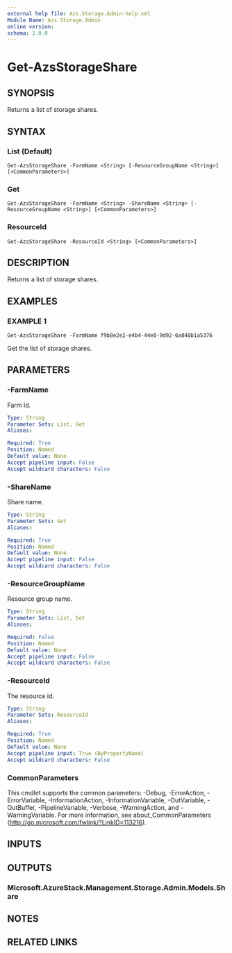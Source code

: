 ```yaml
---
external help file: Azs.Storage.Admin-help.xml
Module Name: Azs.Storage.Admin
online version:
schema: 2.0.0
---
```


# Get-AzsStorageShare

## SYNOPSIS
Returns a list of storage shares.

## SYNTAX

### List (Default)
```
Get-AzsStorageShare -FarmName <String> [-ResourceGroupName <String>] [<CommonParameters>]
```

### Get
```
Get-AzsStorageShare -FarmName <String> -ShareName <String> [-ResourceGroupName <String>] [<CommonParameters>]
```

### ResourceId
```
Get-AzsStorageShare -ResourceId <String> [<CommonParameters>]
```

## DESCRIPTION
Returns a list of storage shares.

## EXAMPLES

### EXAMPLE 1
```
Get-AzsStorageShare -FarmName f9b8e2e2-e4b4-44e0-9d92-6a848b1a5376
```

Get the list of storage shares.

## PARAMETERS

### -FarmName
Farm Id.

```yaml
Type: String
Parameter Sets: List, Get
Aliases:

Required: True
Position: Named
Default value: None
Accept pipeline input: False
Accept wildcard characters: False
```

### -ShareName
Share name.

```yaml
Type: String
Parameter Sets: Get
Aliases:

Required: True
Position: Named
Default value: None
Accept pipeline input: False
Accept wildcard characters: False
```

### -ResourceGroupName
Resource group name.

```yaml
Type: String
Parameter Sets: List, Get
Aliases:

Required: False
Position: Named
Default value: None
Accept pipeline input: False
Accept wildcard characters: False
```

### -ResourceId
The resource id.

```yaml
Type: String
Parameter Sets: ResourceId
Aliases:

Required: True
Position: Named
Default value: None
Accept pipeline input: True (ByPropertyName)
Accept wildcard characters: False
```

### CommonParameters
This cmdlet supports the common parameters: -Debug, -ErrorAction, -ErrorVariable, -InformationAction, -InformationVariable, -OutVariable, -OutBuffer, -PipelineVariable, -Verbose, -WarningAction, and -WarningVariable. For more information, see about_CommonParameters (<http://go.microsoft.com/fwlink/?LinkID=113216>).

## INPUTS

## OUTPUTS

### Microsoft.AzureStack.Management.Storage.Admin.Models.Share

## NOTES

## RELATED LINKS
